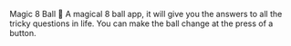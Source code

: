 Magic 8 Ball 🎱
A magical 8 ball app, it will give you the answers to all the tricky questions in life. You can make the ball change at the press of a button. 
